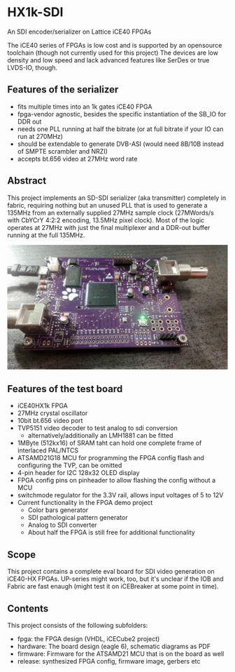 # HX1k-SDI
An SDI encoder/serializer on Lattice iCE40 FPGAs

The iCE40 series of FPGAs is low cost and is supported by an opensource toolchain (though not currently used for this project)
The devices are low density and low speed and lack advanced features like SerDes or true LVDS-IO, though.

## Features of the serializer
 * fits multiple times into an 1k gates iCE40 FPGA
 * fpga-vendor agnostic, besides the specific instantiation of the SB_IO for DDR out
 * needs one PLL running at half the bitrate (or at full bitrate if your IO can run at 270MHz)
 * should be extendable to generate DVB-ASI (would need 8B/10B instead of SMPTE scrambler and NRZI)
 * accepts bt.656 video at 27MHz word rate

## Abstract
This project implements an SD-SDI serializer (aka transmitter) completely in fabric, requiring nothing but an unused PLL
that is used to generate a 135MHz from an externally supplied 27MHz sample clock (27MWords/s with CbYCrY 4:2:2 encoding, 
13.5MHz pixel clock).
Most of the logic operates at 27MHz with just the final multiplexer and a DDR-out buffer running at the full 135MHz.

![board](board.jpg)

## Features of the test board
 * iCE40HX1k FPGA
 * 27MHz crystal oscillator
 * 10bit bt.656 video port
 * TVP5151 video decoder to test analog to sdi conversion
   * alternatively/additionally an LMH1881 can be fitted
 * 1MByte (512kx16) of SRAM taht can hold one complete frame of interlaced PAL/NTCS
 * ATSAMD21G18 MCU for programming the FPGA config flash and configuring the TVP, can be omitted
 * 4-pin header for I2C 128x32 OLED display
 * FPGA config pins on pinheader to allow flashing the config without a MCU
 * switchmode regulator for the 3.3V rail, allows input voltages of 5 to 12V
* Current functionality in the FPGA demo project
   * Color bars generator
   * SDI pathological pattern generator
   * Analog to SDI converter
   * About half the FPGA is still free for additional functionality

## Scope
This project contains a complete eval board for SDI video generation on
iCE40-HX FPGAs. UP-series might work, too, but it's unclear if the IOB and Fabric are fast enaugh
(might test it on iCEBreaker at some point in time).

## Contents
This project consists of the following subfolders:
 * fpga: the FPGA design (VHDL, iCECube2 project)
 * hardware: The board design (eagle 6), schematic diagrams as PDF
 * firmware: Firmware for the ATSAMD21 MCU that is on the board as well
 * release: synthesized FPGA config, firmware image, gerbers etc

